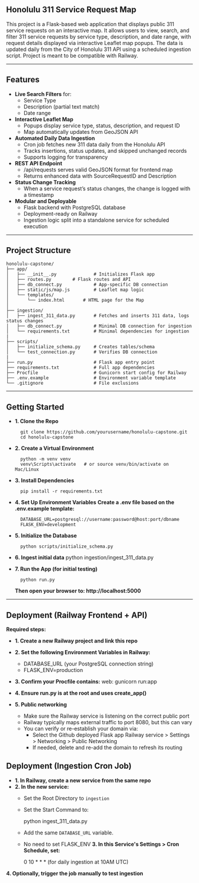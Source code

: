 ## Honolulu 311 Service Request Map

This project is a Flask-based web application that displays public 311 service requests on an interactive map. It allows users to view, search, and filter 311 service requests by service type, description, and date range, with request details displayed via interactive Leaflet map popups. The data is updated daily from the City of Honolulu 311 API using a scheduled ingestion script. Project is meant to be compatible with Railway.

---

## Features

- **Live Search Filters** for:
  - Service Type
  - Description (partial text match)
  - Date range
- **Interactive Leaflet Map**
  - Popups display service type, status, description, and request ID
  - Map automatically updates from GeoJSON API
- **Automated Daily Data Ingestion**
  - Cron job fetches new 311 data daily from the Honolulu API
  - Tracks insertions, status updates, and skipped unchanged records
  - Supports logging for transparency
- **REST API Endpoint**
  - /api/requests serves valid GeoJSON format for frontend map
  - Returns enhanced data with SourceRequestID and Description
- **Status Change Tracking**
  - When a service request’s status changes, the change is logged with a timestamp
- **Modular and Deployable**
  - Flask backend with PostgreSQL database
  - Deployment-ready on Railway
  - Ingestion logic split into a standalone service for scheduled execution

---

## Project Structure

```text
honolulu-capstone/
├── app/                         
│   ├── __init__.py              # Initializes Flask app
│   ├── routes.py		 # Flask routes and API
│   ├── db_connect.py            # App-specific DB connection
│   ├── static/js/map.js         # Leaflet map logic
│   └── templates/
│       └── index.html		 # HTML page for the Map
│
├── ingestion/                   
│   ├── ingest_311_data.py       # Fetches and inserts 311 data, logs status changes
│   ├── db_connect.py            # Minimal DB connection for ingestion
│   └── requirements.txt         # Minimal dependencies for ingestion
|
├── scripts/
│   ├── initialize_schema.py     # Creates tables/schema
│   └── test_connection.py       # Verifies DB connection
|
├── run.py                       # Flask app entry point
├── requirements.txt             # Full app dependencies
├── Procfile                     # Gunicorn start config for Railway
├── .env.example                 # Environment variable template
└── .gitignore                   # File exclusions
```

---
## Getting Started

- **1. Clone the Repo**

        git clone https://github.com/yourusername/honolulu-capstone.git
        cd honolulu-capstone


- **2. Create a Virtual Environment**

        python -m venv venv
        venv\Scripts\activate   # or source venv/bin/activate on Mac/Linux


- **3. Install Dependencies**

        pip install -r requirements.txt


- **4. Set Up Environment Variables**
    **Create a .env file based on the .env.example template:**

        DATABASE_URL=postgresql://username:password@host:port/dbname
        FLASK_ENV=development


- **5. Initialize the Database**

        python scripts/initialize_schema.py


- **6. Ingest initial data**
        python ingestion/ingest_311_data.py


- **7. Run the App (for initial testing)**

        python run.py

    **Then open your browser to: http://localhost:5000**

---

## Deployment (Railway Frontend + API)
**Required steps:**
- **1. Create a new Railway project and link this repo**

- **2. Set the following Environment Variables in Railway:**
  - DATABASE_URL (your PostgreSQL connection string)
  - FLASK_ENV=production

- **3. Confirm your Procfile contains:**
        web: gunicorn run:app

- **4. Ensure run.py is at the root and uses create_app()**

- **5. Public networking**
  - Make sure the Railway service is listening on the correct public port
  - Railway typically maps external traffic to port 8080, but this can vary
  - You can verify or re-establish your domain via:
    - Select the Github deployed Flask app Railway service > Settings > Networking > Public Networking
    - If needed, delete and re-add the domain to refresh its routing

## Deployment (Ingestion Cron Job)

- **1. In Railway, create a **new service** from the same repo**
- **2. In the new service:**
   - Set the Root Directory to `ingestion`
   - Set the Start Command to:
     
        python ingest_311_data.py
     
   - Add the same `DATABASE_URL` variable.
   - No need to set FLASK_ENV
**3. In this Service's Settings > Cron Schedule, set:**
   
        0 10 * * *  (for daily ingestion at 10AM UTC)
   
**4. Optionally, trigger the job manually to test ingestion**